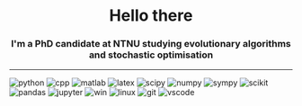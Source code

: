 <h1 align="center">Hello there</h1>
<h3 align="center">I'm a PhD candidate at NTNU studying evolutionary algorithms and stochastic optimisation</h3>

<hr>

![python](https://img.shields.io/badge/-Python-00509e?style=flat&logo=python&logoColor=white)
![cpp](https://img.shields.io/badge/-C++-00509e?style=flat&logo=cplusplus)
![matlab](https://img.shields.io/badge/-MATLAB-00509e?style=flat&logo=matlab)
![latex](https://img.shields.io/badge/-LaTeX-00509e?style=flat&logo=latex)
![scipy](https://img.shields.io/badge/-SciPy-00509e?style=flat&logo=scipy)
![numpy](https://img.shields.io/badge/-NumPy-00509e?style=flat&logo=numpy)
![sympy](https://img.shields.io/badge/-SymPy-00509e?style=flat&logo=sympy)
![scikit](https://img.shields.io/badge/-scikit--learn-00509e?style=flat&logo=scikitlearn)
![pandas](https://img.shields.io/badge/-pandas-00509e?style=flat&logo=pandas)
![jupyter](https://img.shields.io/badge/-Jupyter-00509e?style=flat&logo=jupyter)
![win](https://img.shields.io/badge/-Win-00509e?style=flat&logo=windows)
![linux](https://img.shields.io/badge/-Linux-00509e?style=flat&logo=linux)
![git](https://img.shields.io/badge/-git-00509e?style=flat&logo=git)
![vscode](https://img.shields.io/badge/-VS_Code-00509e?style=flat&logo=visualstudiocode)
